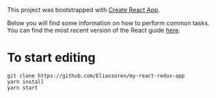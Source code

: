 This project was bootstrapped with [Create React App](https://github.com/facebookincubator/create-react-app).

Below you will find some information on how to perform common tasks.<br>
You can find the most recent version of the React guide [here](https://github.com/facebookincubator/create-react-app/blob/master/packages/react-scripts/template/README.md).

# To start editing
    git clone https://github.com/Eliassoren/my-react-redux-app
    yarn install
    yarn start
    

    
